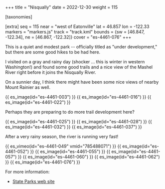 +++
title = "Nisqually"
date = 2022-12-30
weight = 115

[taxonomies]

[extra]
seq = 115
near = "west of Eatonville"
lat = 46.857
lon = -122.33
markers = "markers.js"
track = "track.kml"
bounds = {sw = [46.847, -122.34], ne = [46.867, -122.32]}
cover = "es-4461-076"
+++

This is a quiet and modest park -- officially titled as "under development," but there are some good hikes to be had here.

<!-- more -->

I visited on a gray and rainy day (shocker ... this is winter in western Washington!) and found some good trails and a nice view of the Mashel River right before it joins the Nisqually River.

On a sunnier day, I think there might have been some nice views of nearby Mount Rainier as well.

{{ es_image(id="es-4461-003") }}
{{ es_image(id="es-4461-016") }}
{{ es_image(id="es-4461-022") }}

Perhaps they are preparing to do more trail development here?

{{ es_image(id="es-4461-025") }}
{{ es_image(id="es-4461-028") }}
{{ es_image(id="es-4461-032") }}
{{ es_image(id="es-4461-037") }}

After a very rainy season, the river is running very fast!

{{ es_vimeo(id="es-4461-049" vmid="785488071") }}
{{ es_image(id="es-4461-052") }}
{{ es_image(id="es-4461-055") }}
{{ es_image(id="es-4461-057") }}
{{ es_image(id="es-4461-060") }}
{{ es_image(id="es-4461-062") }}
{{ es_image(id="es-4461-076") }}

For more information:

* [State Parks web site](https://www.parks.wa.gov/336/Nisqually-State-Park)
